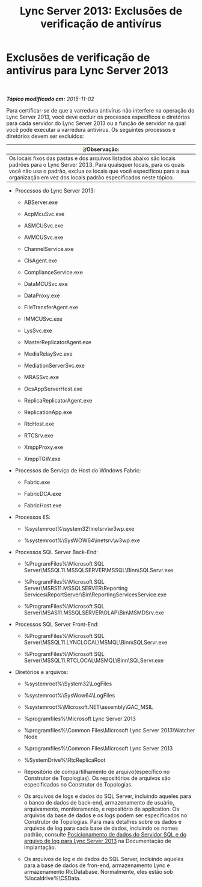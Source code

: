 ﻿---
title: 'Lync Server 2013: Exclusões de verificação de antivírus'
TOCTitle: Exclusões de verificação de antivírus para Lync Server 2013
ms:assetid: 71e1f1cc-2d16-4111-9864-9276bf24dfe0
ms:mtpsurl: https://technet.microsoft.com/pt-br/library/Dn440138(v=OCS.15)
ms:contentKeyID: 59602796
ms.date: 05/19/2016
mtps_version: v=OCS.15
ms.translationtype: HT
---

# Exclusões de verificação de antivírus para Lync Server 2013

 

_**Tópico modificado em:** 2015-11-02_

Para certificar-se de que a varredura antivírus não interfere na operação do Lync Server 2013, você deve excluir os processos específicos e diretórios para cada servidor do Lync Server 2013 ou a função de servidor na qual você pode executar a varredura antivirus. Os seguintes processos e diretórios devem ser excluídos:

<table>
<thead>
<tr class="header">
<th><img src="images/Gg425756.note(OCS.15).gif" title="note" alt="note" />Observação:</th>
</tr>
</thead>
<tbody>
<tr class="odd">
<td>Os locais fixos das pastas e dos arquivos listados abaixo são locais padrões para o Lync Server 2013. Para quaisquer locais, para os quais você não usa o padrão, exclua os locais que você especificou para a sua organização em vez dos locais padrão especificados neste tópico.</td>
</tr>
</tbody>
</table>


  - Processos do Lync Server 2013:
    
      - ABServer.exe
    
      - AcpMcuSvc.exe
    
      - ASMCUSvc.exe
    
      - AVMCUSvc.exe
    
      - ChannelService.exe
    
      - ClsAgent.exe
    
      - ComplianceService.exe
    
      - DataMCUSvc.exe
    
      - DataProxy.exe
    
      - FileTransferAgent.exe
    
      - IMMCUSvc.exe
    
      - LysSvc.exe
    
      - MasterReplicatorAgent.exe
    
      - MediaRelaySvc.exe
    
      - MediationServerSvc.exe
    
      - MRASSvc.exe
    
      - OcsAppServerHost.exe
    
      - ReplicaReplicatorAgent.exe
    
      - ReplicationApp.exe
    
      - RtcHost.exe
    
      - RTCSrv.exe
    
      - XmppProxy.exe
    
      - XmppTGW.exe

  - Processos de Serviço de Host do Windows Fabric:
    
      - Fabric.exe
    
      - FabricDCA.exe
    
      - FabricHost.exe

  - Processos IIS:
    
      - %systemroot%\\system32\\inetsrv\\w3wp.exe
    
      - %systemroot%\\SysWOW64\\inetsrv\\w3wp.exe

  - Processos SQL Server Back-End:
    
      - %ProgramFiles%\\Microsoft SQL Server\\MSSQL11.MSSQLSERVER\\MSSQL\\Binn\\SQLServr.exe
    
      - %ProgramFiles%\\Microsoft SQL Server\\MSRS11.MSSQLSERVER\\Reporting Services\\ReportServer\\Bin\\ReportingServicesService.exe
    
      - %ProgramFiles%\\Microsoft SQL Server\\MSAS11.MSSQLSERVER\\OLAP\\Bin\\MSMDSrv.exe

  - Processos SQL Server Front-End:
    
      - %ProgramFiles%\\Microsoft SQL Server\\MSSQL11.LYNCLOCAL\\MSMQL\\Binn\\SQLServr.exe
    
      - %ProgramFiles%\\Microsoft SQL Server\\MSSQL11.RTCLOCAL\\MSMQL\\Binn\\SQLServr.exe

  - Diretórios e arquivos:
    
      - %systemroot%\\System32\\LogFiles
    
      - %systemroot%\\SysWow64\\LogFiles
    
      - %systemroot%\\Microsoft.NET\\assembly\\GAC\_MSIL
    
      - %programfiles%\\Microsoft Lync Server 2013
    
      - %programfiles%\\Common Files\\Microsoft Lync Server 2013\\Watcher Node
    
      - %programfiles%\\Common Files\\Microsoft Lync Server 2013
    
      - %SystemDrive%\\RtcReplicaRoot
    
      - Repositório de compartilhamento de arquivo(específico no Construtor de Topologias). Os repositórios de arquivos são especificados no Construtor de Topologias.
    
      - Os arquivos de logs e dados do SQL Server, incluindo aqueles para o banco de dados de back-end, armazenamento de usuário, arquivamento, monitoramento, e repositório de application. Os arquivos da base de dados e os logs podem ser especificados no Construtor de Topologias. Para mais detalhes sobre os dados e arquivos de log para cada base de dados, incluindo os nomes padrão, consulte [Posicionamento de dados do Servidor SQL e do arquivo de log para Lync Server 2013](lync-server-2013-sql-server-data-and-log-file-placement.md) na Documentação de implantação.
    
      - Os arquivos de log e de dados do SQL Server, incluindo aqueles para a base de dados de fron-end, armazenamento Lync e armazenamento RtcDatabase. Normalmente, eles estão sob %localdrive%\\CSData.

